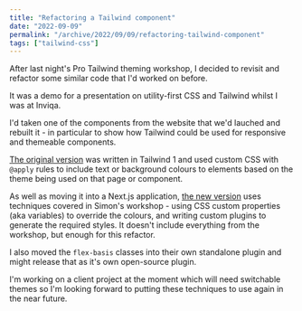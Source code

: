 ```yaml
---
title: "Refactoring a Tailwind component"
date: "2022-09-09"
permalink: "/archive/2022/09/09/refactoring-tailwind-component"
tags: ["tailwind-css"]
---
```


After last night's Pro Tailwind theming workshop, I decided to revisit and refactor some similar code that I'd worked on before.

It was a demo for a presentation on utility-first CSS and Tailwind whilst I was at Inviqa.

I'd taken one of the components from the website that we'd lauched and rebuilt it - in particular to show how Tailwind could be used for responsive and themeable components.

[The original version](https://play.tailwindcss.com/Yfmw8O5UNN) was written in Tailwind 1 and used custom CSS with `@apply` rules to include text or background colours to elements based on the theme being used on that page or component.

As well as moving it into a Next.js application, [the new version](https://github.com/opdavies/inviqa-tailwindcss-example) uses techniques covered in Simon's workshop - using CSS custom properties (aka variables) to override the colours, and writing custom plugins to generate the required styles. It doesn't include everything from the workshop, but enough for this refactor.

I also moved the `flex-basis` classes into their own standalone plugin and might release that as it's own open-source plugin.

I'm working on a client project at the moment which will need switchable themes so I'm looking forward to putting these techniques to use again in the near future.
